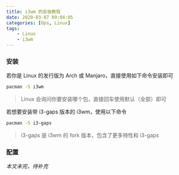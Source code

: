 ```yaml
---
title: i3wm 的安装教程
date: 2020-03-07 09:04:05
categories: [Ops, Linux]
tags:
	- Linux
	- i3wm
---
```


### 安装

若你是 Linux 的发行版为 Arch 或 Manjaro，直接使用如下命令安装即可

```bash
pacman -S i3wm
```

> Linux 会询问你要安装哪个包，直接回车使用默认（全部）即可

若想要安装带 i3-gaps 版本的 i3wm，使用以下命令

```bash
pacman -S i3-gaps
```

> i3-gaps 是 i3wm 的 fork 版本，包含了更多特性和 i3-gaps

### 配置

*本文未完，待补充*

